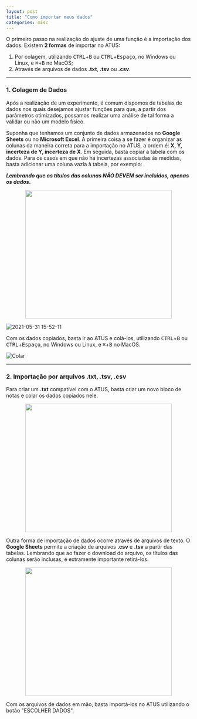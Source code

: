 ```yaml
---
layout: post
title: "Como importar meus dados"
categories: misc
---
```


O primeiro passo na realização do ajuste de uma função é a importação dos dados. Existem **2 formas** de importar no ATUS:
 1. Por colagem, utilizando <kbd>CTRL</kbd>+<kbd>B</kbd> ou <kbd>CTRL</kbd>+<kbd>Espaço</kbd>, no Windows ou Linux, e <kbd>⌘</kbd>+<kbd>B</kbd> no MacOS;
 2. Através de arquivos de dados **.txt**, **.tsv** ou **.csv**.

---

### 1. Colagem de Dados

Após a realização de um experimento, é comum dispomos de tabelas de dados nos quais desejamos ajustar funções para que, a partir dos parâmetros otimizados, possamos realizar uma análise de tal forma a validar ou não um modelo físico.

Suponha que tenhamos um conjunto de dados armazenados no **Google Sheets** ou no **Microsoft Excel**. A primeira coisa a se fazer é organizar as colunas da maneira correta para a importação no ATUS, a ordem é: **X, Y, incerteza de Y, incerteza de X**. Em seguida, basta copiar a tabela com os dados. Para os casos em que não há incertezas associadas às medidas, basta adicionar uma coluna vazia à tabela, por exemplo:

***Lembrando que os títulos das colunas NÃO DEVEM ser incluidos, apenas os dados.***

<p align="center">
  <img width="400" height="350" src="https://user-images.githubusercontent.com/48266854/120232940-02208500-c22b-11eb-9ee8-b774768f5946.png">
</p>

![2021-05-31 15-52-11](https://user-images.githubusercontent.com/48266854/120231717-5d9d4380-c228-11eb-9cf9-263b82a7ca43.gif)

Com os dados copiados, basta ir ao ATUS e colá-los, utilizando <kbd>CTRL</kbd>+<kbd>B</kbd> ou <kbd>CTRL</kbd>+<kbd>Espaço</kbd>, no Windows ou Linux, e <kbd>⌘</kbd>+<kbd>B</kbd> no MacOS.

![Colar](https://user-images.githubusercontent.com/48266854/120234060-88d66180-c22d-11eb-8242-44853c0ea4d5.gif)

---

### 2. Importação por arquivos .txt, .tsv, .csv 

Para criar um **.txt** compatível com o ATUS, basta criar um novo bloco de notas e colar os dados copiados nele.

<p align="center">
  <img width="400" height="350" src="https://user-images.githubusercontent.com/56280982/120269598-7afcfc80-c27e-11eb-91e3-c03e41664f00.png">
</p>

Outra forma de importação de dados ocorre através de arquivos de texto. O **Google Sheets** permite a criação de arquivos **.csv** e **.tsv** a partir das tabelas. Lembrando que ao fazer o download do arquivo, os títulos das colunas serão inclusas, é extramente importante retirá-los.

<p align="center">
  <img width="400" height="350" src="https://user-images.githubusercontent.com/48266854/120241175-904f3800-c238-11eb-90af-69c7f12cc05a.png">
</p>

Com os arquivos de dados em mão, basta importá-los no ATUS utilizando o botão "ESCOLHER DADOS".
